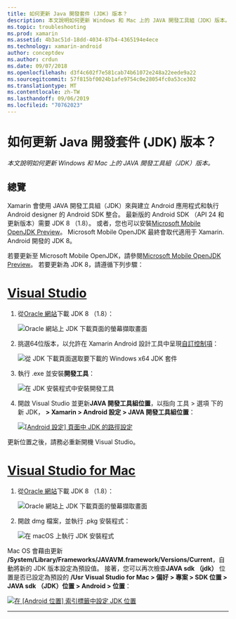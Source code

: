 ```yaml
---
title: 如何更新 Java 開發套件 (JDK) 版本？
description: 本文說明如何更新 Windows 和 Mac 上的 JAVA 開發工具組（JDK）版本。
ms.topic: troubleshooting
ms.prod: xamarin
ms.assetid: 4b3ac51d-18dd-4034-87b4-4365194e4ece
ms.technology: xamarin-android
author: conceptdev
ms.author: crdun
ms.date: 09/07/2018
ms.openlocfilehash: d3f4c602f7e581cab74b61072e248a22eede9a22
ms.sourcegitcommit: 57f815bf0024b1afe9754c0e28054fc0a53ce302
ms.translationtype: MT
ms.contentlocale: zh-TW
ms.lasthandoff: 09/06/2019
ms.locfileid: "70762023"
---
```

# <a name="how-do-i-update-the-java-development-kit-jdk-version"></a>如何更新 Java 開發套件 (JDK) 版本？

_本文說明如何更新 Windows 和 Mac 上的 JAVA 開發工具組（JDK）版本。_

## <a name="overview"></a>總覽

Xamarin 會使用 JAVA 開發工具組（JDK）來與建立 Android 應用程式和執行 Android designer 的 Android SDK 整合。 最新版的 Android SDK （API 24 和更新版本）需要 JDK 8 （1.8）。 或者，您也可以安裝[Microsoft Mobile OpenJDK Preview](~/android/get-started/installation/openjdk.md)。 Microsoft Mobile OpenJDK 最終會取代適用于 Xamarin. Android 開發的 JDK 8。

若要更新至 Microsoft Mobile OpenJDK，請參閱[Microsoft Mobile OpenJDK Preview](~/android/get-started/installation/openjdk.md)。 若要更新為 JDK 8，請遵循下列步驟：

# <a name="visual-studiotabwindows"></a>[Visual Studio](#tab/windows)

1. 從[Oracle 網站](https://www.oracle.com/technetwork/java/javase/downloads/index.html)下載 JDK 8 （1.8）：

    ![Oracle 網站上 JDK 下載頁面的螢幕擷取畫面](update-jdk-images/image1.png)

2. 挑選64位版本，以允許在 Xamarin Android 設計工具中呈現[自訂控制項](https://github.com/xamarin/release-notes-archive/blob/master/release-notes/vs/xamarin.vs_4/xamarin.vs_4.2/index.md#androiddesignercustomcontrols)：

    ![從 JDK 下載頁面選取要下載的 Windows x64 JDK 套件](update-jdk-images/image2.png)

3. 執行 .exe 並安裝**開發工具**：

    ![在 JDK 安裝程式中安裝開發工具](update-jdk-images/image3.png)

4. 開啟 Visual Studio 並更新**JAVA 開發工具組位置**，以指向 工具 > 選項 下的新 JDK， **> Xamarin > Android 設定 > JAVA 開發工具組位置**：

    [![[Android 設定] 頁面中 JDK 的路徑設定](update-jdk-images/image4-sml.png)](update-jdk-images/image4.png#lightbox)

更新位置之後，請務必重新開機 Visual Studio。

# <a name="visual-studio-for-mactabmacos"></a>[Visual Studio for Mac](#tab/macos)

1. 從[Oracle 網站](https://www.oracle.com/technetwork/java/javase/downloads/index.html)下載 JDK 8 （1.8）：

    ![Oracle 網站上 JDK 下載頁面的螢幕擷取畫面](update-jdk-images/image1.png)

2. 開啟 dmg 檔案，並執行 .pkg 安裝程式：

    ![在 macOS 上執行 JDK 安裝程式](update-jdk-images/image5.png)

Mac OS 會藉由更新 **/System/Library/Frameworks/JAVAVM.framework/Versions/Current**，自動將新的 JDK 版本設定為預設值。 接著，您可以再次檢查**JAVA sdk （jdk）** 位置是否已設定為預設的 **/Usr** **Visual Studio for Mac > 偏好 > 專案 > SDK 位置 > JAVA sdk （JDK）位置 > Android > 位置**：

[![在 [Android 位置] 索引標籤中設定 JDK 位置](update-jdk-images/image6-sml.png)](update-jdk-images/image6.png#lightbox)

-----
